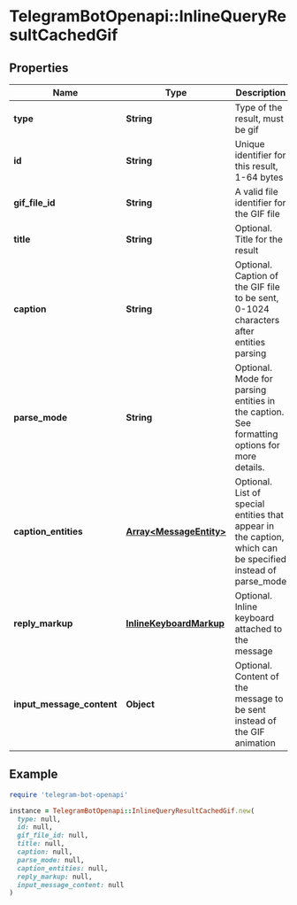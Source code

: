 # TelegramBotOpenapi::InlineQueryResultCachedGif

## Properties

| Name | Type | Description | Notes |
| ---- | ---- | ----------- | ----- |
| **type** | **String** | Type of the result, must be gif |  |
| **id** | **String** | Unique identifier for this result, 1-64 bytes |  |
| **gif_file_id** | **String** | A valid file identifier for the GIF file |  |
| **title** | **String** | Optional. Title for the result | [optional] |
| **caption** | **String** | Optional. Caption of the GIF file to be sent, 0-1024 characters after entities parsing | [optional] |
| **parse_mode** | **String** | Optional. Mode for parsing entities in the caption. See formatting options for more details. | [optional] |
| **caption_entities** | [**Array&lt;MessageEntity&gt;**](MessageEntity.md) | Optional. List of special entities that appear in the caption, which can be specified instead of parse_mode | [optional] |
| **reply_markup** | [**InlineKeyboardMarkup**](InlineKeyboardMarkup.md) | Optional. Inline keyboard attached to the message | [optional] |
| **input_message_content** | **Object** | Optional. Content of the message to be sent instead of the GIF animation | [optional] |

## Example

```ruby
require 'telegram-bot-openapi'

instance = TelegramBotOpenapi::InlineQueryResultCachedGif.new(
  type: null,
  id: null,
  gif_file_id: null,
  title: null,
  caption: null,
  parse_mode: null,
  caption_entities: null,
  reply_markup: null,
  input_message_content: null
)
```

